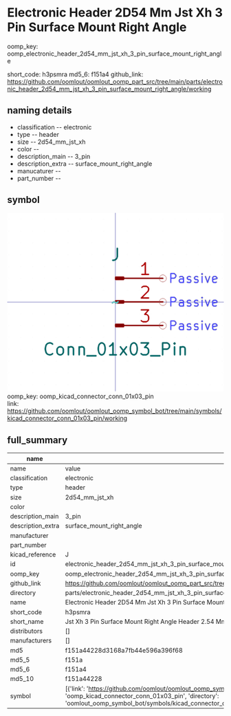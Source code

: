 # Electronic Header 2D54 Mm Jst Xh 3 Pin Surface Mount Right Angle
oomp_key: oomp_electronic_header_2d54_mm_jst_xh_3_pin_surface_mount_right_angle 


short_code: h3psmra
md5_6: f151a4
github_link: https://github.com/oomlout/oomlout_oomp_part_src/tree/main/parts/electronic_header_2d54_mm_jst_xh_3_pin_surface_mount_right_angle/working
## naming details
* classification -- electronic
* type -- header
* size -- 2d54_mm_jst_xh
* color -- 
* description_main -- 3_pin
* description_extra -- surface_mount_right_angle
* manucaturer -- 
* part_number -- 



## symbol

![](symbol/0/working/working_600.png)  
oomp_key: oomp_kicad_connector_conn_01x03_pin  
link: https://github.com/oomlout/oomlout_oomp_symbol_bot/tree/main/symbols/kicad_connector_conn_01x03_pin/working  


## full_summary
| name | value | 
| --- | --- | 
| name | value | 
| classification | electronic | 
| type | header | 
| size | 2d54_mm_jst_xh | 
| color |  | 
| description_main | 3_pin | 
| description_extra | surface_mount_right_angle | 
| manufacturer |  | 
| part_number |  | 
| kicad_reference | J | 
| id | electronic_header_2d54_mm_jst_xh_3_pin_surface_mount_right_angle | 
| oomp_key | oomp_electronic_header_2d54_mm_jst_xh_3_pin_surface_mount_right_angle | 
| github_link | https://github.com/oomlout/oomlout_oomp_part_src/tree/main/parts/electronic_header_2d54_mm_jst_xh_3_pin_surface_mount_right_angle/working | 
| directory | parts/electronic_header_2d54_mm_jst_xh_3_pin_surface_mount_right_angle | 
| name | Electronic Header 2D54 Mm Jst Xh 3 Pin Surface Mount Right Angle | 
| short_code | h3psmra | 
| short_name | Jst Xh 3 Pin Surface Mount Right Angle Header 2.54 Mm Pitch | 
| distributors | [] | 
| manufacturers | [] | 
| md5 | f151a44228d3168a7fb44e596a396f68 | 
| md5_5 | f151a | 
| md5_6 | f151a4 | 
| md5_10 | f151a44228 | 
| symbol | [{'link': 'https://github.com/oomlout/oomlout_oomp_symbol_bot/tree/main/symbols/kicad_connector_conn_01x03_pin', 'oomp_key': 'oomp_kicad_connector_conn_01x03_pin', 'directory': 'oomlout_oomp_symbol_bot/symbols/kicad_connector_conn_01x03_pin//working/working.kicad_sym'}] | 

